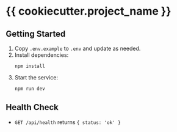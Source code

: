 # {{ cookiecutter.project_name }}

## Getting Started

1. Copy `.env.example` to `.env` and update as needed.
2. Install dependencies:
   ```
   npm install
   ```
3. Start the service:
   ```
   npm run dev
   ```

## Health Check

- `GET /api/health` returns `{ status: 'ok' }` 